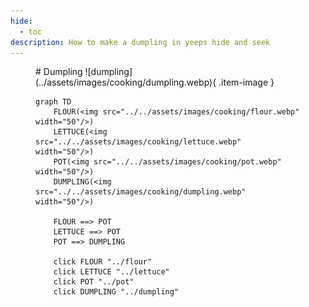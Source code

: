 ```yaml
---
hide:
  - toc
description: How to make a dumpling in yeeps hide and seek
---
```

<figure markdown="1">
# Dumpling
![dumpling](../assets/images/cooking/dumpling.webp){ .item-image }

```mermaid
graph TD
    FLOUR(<img src="../../assets/images/cooking/flour.webp" width="50"/>)
    LETTUCE(<img src="../../assets/images/cooking/lettuce.webp" width="50"/>)
    POT(<img src="../../assets/images/cooking/pot.webp" width="50"/>)
    DUMPLING(<img src="../../assets/images/cooking/dumpling.webp" width="50"/>)

    FLOUR ==> POT
    LETTUCE ==> POT
    POT ==> DUMPLING

    click FLOUR "../flour"
    click LETTUCE "../lettuce"
    click POT "../pot"
    click DUMPLING "../dumpling"
```

</figure>